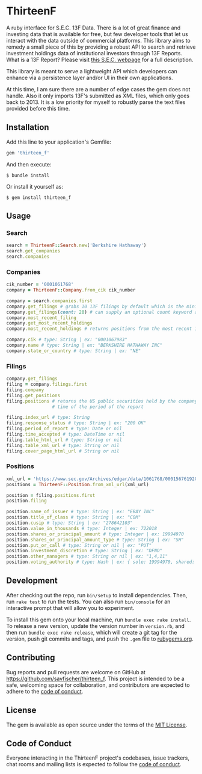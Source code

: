 # ThirteenF

A ruby interface for S.E.C. 13F Data. There is a lot of great finance and
investing data that is available for free, but few developer tools that let
us interact with the data outside of commercial platforms. This library
aims to remedy a small piece of this by providing a robust API to search and
retrieve investment holdings data of institutional investors through 13F
Reports. What is a 13F Report? Please visit
[this S.E.C. webpage](https://www.sec.gov/fast-answers/answers-form13fhtm.html)
 for a full description.

This library is meant to serve a lightweight API which developers can enhance
via a persistence layer and/or UI in their own applications.

At this time, I am sure there are a number of edge cases the gem does
not handle. Also it only imports 13F's submitted as XML files, which only goes
back to 2013. It is a low priority for myself to robustly parse the text files
provided before this time.

## Installation

Add this line to your application's Gemfile:

```ruby
gem 'thirteen_f'
```

And then execute:

    $ bundle install

Or install it yourself as:

    $ gem install thirteen_f

## Usage

### Search

```ruby
search = ThirteenF::Search.new('Berkshire Hathaway')
search.get_companies
search.companies
```

### Companies

```ruby
cik_number = '0001061768'
company = ThirteenF::Company.from_cik cik_number

company = search.companies.first
company.get_filings # grabs 10 13F filings by default which is the minimum
company.get_filings(count: 20) # can supply an optional count keyword arg to get more filings
company.most_recent_filing
company.get_most_recent_holdings
company.most_recent_holdings # returns positions from the most recent 13F filing

company.cik # type: String | ex: "0001067983"
company.name # type: String | ex: "BERKSHIRE HATHAWAY INC"
company.state_or_country # type: String | ex: "NE"
```

### Filings

```ruby
company.get_filings
filing = company.filings.first
filing.company
filing.get_positions
filing.positions # returns the US public securities held by the company at the
                 # time of the period of the report

filing.index_url # type: String
filing.response_status # type: String | ex: "200 OK"
filing.period_of_report # type: Date or nil
filing.time_accepted # type: DateTime or nil
filing.table_html_url # type: String or nil
filing.table_xml_url # type: String or nil
filing.cover_page_html_url # String or nil
```

### Positions

```ruby
xml_url = 'https://www.sec.gov/Archives/edgar/data/1061768/000156761920003359/form13fInfoTable.xml'
positions = ThirteenF::Position.from_xml_url(xml_url)

position = filing.positions.first
position.filing

position.name_of_issuer # type: String | ex: "EBAY INC"
position.title_of_class # type: String | ex: "COM"
position.cusip # type: String | ex: "278642103"
position.value_in_thousands # type: Integer | ex: 722018
position.shares_or_principal_amount # type: Integer | ex: 19994970
position.shares_or_principal_amount_type # type: String | ex: "SH"
position.put_or_call # type: String or nil | ex: "PUT"
position.investment_discretion # type: String | ex: "DFND"
position.other_managers # type: String or nil | ex: "1,4,11"
position.voting_authority # type: Hash | ex: { sole: 19994970, shared: 0, none: 0 }
```

## Development

After checking out the repo, run `bin/setup` to install dependencies. Then, run
`rake test` to run the tests. You can also run `bin/console` for an interactive
prompt that will allow you to experiment.

To install this gem onto your local machine, run `bundle exec rake install`. To
release a new version, update the version number in `version.rb`, and then run
`bundle exec rake release`, which will create a git tag for the version, push
git commits and tags, and push the `.gem` file to
[rubygems.org](https://rubygems.org).

## Contributing

Bug reports and pull requests are welcome on GitHub at
https://github.com/savfischer/thirteen_f. This project is intended to be a safe,
welcoming space for collaboration, and contributors are expected to adhere to
the [code of
conduct](https://github.com/savfischer/thirteen_f/blob/master/CODE_OF_CONDUCT.md).


## License

The gem is available as open source under the terms of the [MIT
License](https://opensource.org/licenses/MIT).

## Code of Conduct

Everyone interacting in the ThirteenF project's codebases, issue trackers, chat
rooms and mailing lists is expected to follow the [code of
conduct](https://github.com/savfischer/thirteen_f/blob/master/CODE_OF_CONDUCT.md).
